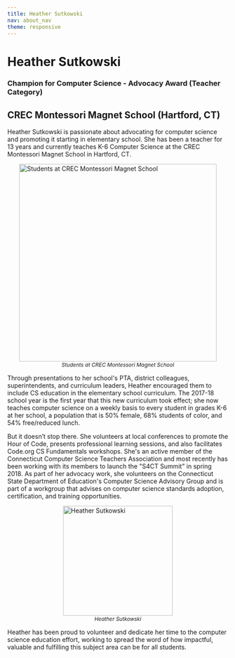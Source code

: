 ```yaml
---
title: Heather Sutkowski
nav: about_nav
theme: responsive
---
```


<a id="top"></a>

# Heather Sutkowski

### Champion for Computer Science - Advocacy Award (Teacher Category)

## CREC Montessori Magnet School (Hartford, CT)

Heather Sutkowski is passionate about advocating for computer science and promoting it starting in elementary school. She has been a teacher for 13 years and currently teaches K-6 Computer Science at the CREC Montessori Magnet School in Hartford, CT.

<figure style="margin:10px">
  <img src="/images/awards/heather_sutkowski_students.jpg" style="display:block;margin:0 auto" width=450 alt="Students at CREC Montessori Magnet School" />
  <figcaption style="text-align:center;font-style:italic;font-size:12px">
    Students at CREC Montessori Magnet School
  </figcaption>
</figure>

Through presentations to her school's PTA, district colleagues, superintendents, and curriculum leaders, Heather encouraged them to include CS education in the elementary school curriculum. The 2017-18 school year is the first year that this new curriculum took effect; she now teaches computer science on a weekly basis to every student in grades K-6 at her school, a population that is 50% female, 68% students of color, and 54% free/reduced lunch.

But it doesn’t stop there. She volunteers at local conferences to promote the Hour of Code, presents professional learning sessions, and also facilitates Code.org CS Fundamentals workshops. She's an active member of the Connecticut Computer Science Teachers Association and most recently has been working with its members to launch the "S4CT Summit" in spring 2018. As part of her advocacy work, she volunteers on the Connecticut State Department of Education's Computer Science Advisory Group and is part of a workgroup that advises on computer science standards adoption, certification, and training opportunities.

<figure style="margin:10px">
  <img src="/images/awards/heather_sutkowski.png" style="display:block;margin:0 auto" width=250 alt="Heather Sutkowski" />
  <figcaption style="text-align:center;font-style:italic;font-size:12px">Heather Sutkowski</figcaption>
</figure>

Heather has been proud to volunteer and dedicate her time to the computer science education effort, working to spread the word of how impactful, valuable and fulfilling this subject area can be for all students.